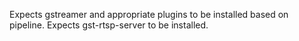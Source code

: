 Expects gstreamer and appropriate plugins to be installed based on pipeline.
Expects gst-rtsp-server to be installed.

